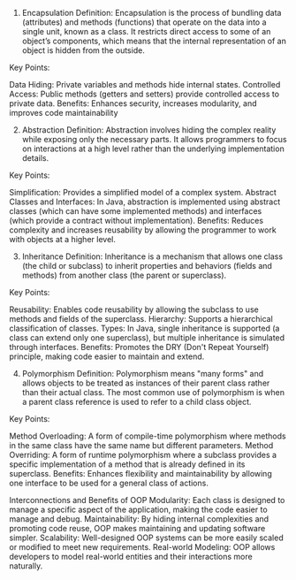 1. Encapsulation
Definition:
Encapsulation is the process of bundling data (attributes) and methods (functions) that operate on the data into a single unit, known as a class. It restricts direct access to some of an object’s components, which means that the internal representation of an object is hidden from the outside.

Key Points:

Data Hiding: Private variables and methods hide internal states.
Controlled Access: Public methods (getters and setters) provide controlled access to private data.
Benefits: Enhances security, increases modularity, and improves code maintainability

2. Abstraction
Definition:
Abstraction involves hiding the complex reality while exposing only the necessary parts. It allows programmers to focus on interactions at a high level rather than the underlying implementation details.

Key Points:

Simplification: Provides a simplified model of a complex system.
Abstract Classes and Interfaces: In Java, abstraction is implemented using abstract classes (which can have some implemented methods) and interfaces (which provide a contract without implementation).
Benefits: Reduces complexity and increases reusability by allowing the programmer to work with objects at a higher level.

3. Inheritance
Definition:
Inheritance is a mechanism that allows one class (the child or subclass) to inherit properties and behaviors (fields and methods) from another class (the parent or superclass).

Key Points:

Reusability: Enables code reusability by allowing the subclass to use methods and fields of the superclass.
Hierarchy: Supports a hierarchical classification of classes.
Types: In Java, single inheritance is supported (a class can extend only one superclass), but multiple inheritance is simulated through interfaces.
Benefits: Promotes the DRY (Don't Repeat Yourself) principle, making code easier to maintain and extend.

4. Polymorphism
Definition:
Polymorphism means "many forms" and allows objects to be treated as instances of their parent class rather than their actual class. The most common use of polymorphism is when a parent class reference is used to refer to a child class object.

Key Points:

Method Overloading: A form of compile-time polymorphism where methods in the same class have the same name but different parameters.
Method Overriding: A form of runtime polymorphism where a subclass provides a specific implementation of a method that is already defined in its superclass.
Benefits: Enhances flexibility and maintainability by allowing one interface to be used for a general class of actions.

Interconnections and Benefits of OOP
Modularity: Each class is designed to manage a specific aspect of the application, making the code easier to manage and debug.
Maintainability: By hiding internal complexities and promoting code reuse, OOP makes maintaining and updating software simpler.
Scalability: Well-designed OOP systems can be more easily scaled or modified to meet new requirements.
Real-world Modeling: OOP allows developers to model real-world entities and their interactions more naturally.
